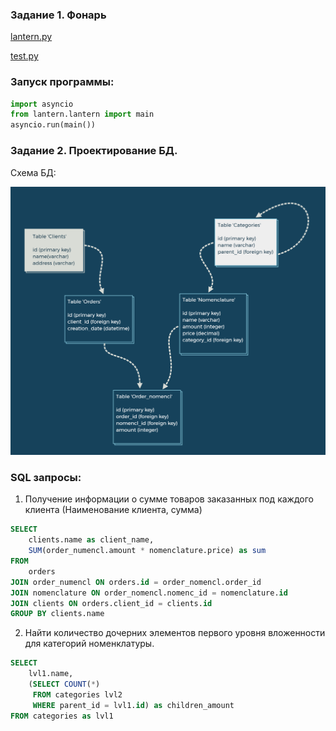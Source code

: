 ### Задание 1. Фонарь

[lantern.py](./lantern.py) 

[test.py](./test.py)


### Запуск программы:
```python
import asyncio
from lantern.lantern import main
asyncio.run(main())
```

### Задание 2. Проектирование БД.
Схема БД:

<img src="TZ_DB.png"></details>

### SQL запросы:
1) Получение информации о сумме товаров заказанных под каждого клиента (Наименование клиента, сумма)
```sql
SELECT 
    clients.name as client_name,
    SUM(order_numencl.amount * nomenclature.price) as sum
FROM
    orders
JOIN order_numencl ON orders.id = order_nomencl.order_id
JOIN nomenclature ON order_nomencl.nomenc_id = nomenclature.id
JOIN clients ON orders.client_id = clients.id
GROUP BY clients.name
```
2) Найти количество дочерних элементов первого уровня вложенности для категорий номенклатуры.
```sql
SELECT 
    lvl1.name,
    (SELECT COUNT(*)
     FROM categories lvl2
     WHERE parent_id = lvl1.id) as children_amount
FROM categories as lvl1
```

